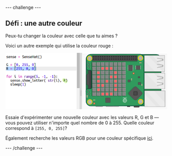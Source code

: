 --- challenge ---

## Défi : une autre couleur

Peux-tu changer la couleur avec celle que tu aimes ?

Voici un autre exemple qui utilise la couleur rouge :

![capture d'écran](images/timer-red.png)

Essaie d'expérimenter une nouvelle couleur avec les valeurs R, G et B — vous pouvez utiliser n'importe quel nombre de 0 à 255. Quelle couleur correspond à `[255, 0, 255]`?

Également recherche les valeurs RGB pour une couleur spécifique <a href="http://jumpto.cc/colours" target="_blank">ici</a>.

--- /challenge ---